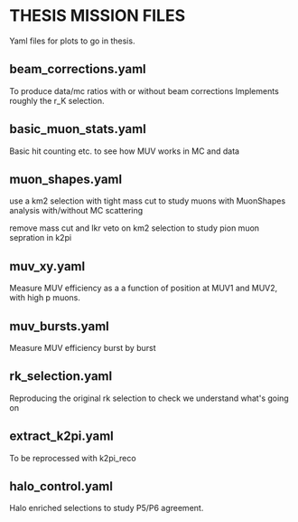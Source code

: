 THESIS MISSION FILES
====================

Yaml files for plots to go in thesis.

beam_corrections.yaml
---------------------
To produce data/mc ratios with or
without beam corrections
Implements roughly the r_K selection.

basic_muon_stats.yaml
---------------------
Basic hit counting etc. to see how MUV works
in MC and data

muon_shapes.yaml
----------------
use a km2 selection with tight mass cut
to study muons with MuonShapes analysis
with/without MC scattering

remove mass cut and lkr veto on km2 selection to 
study pion muon sepration in k2pi 

muv_xy.yaml
-----------
Measure MUV efficiency as a a function of
position at MUV1 and MUV2, with high p muons.

muv_bursts.yaml
---------------
Measure MUV efficiency burst by burst

rk_selection.yaml
-----------------
Reproducing the original rk selection
to check we understand what's going on

extract_k2pi.yaml
-----------------
To be reprocessed with k2pi_reco

halo_control.yaml
---------
Halo enriched selections to study P5/P6 agreement.
